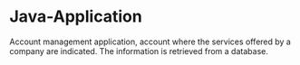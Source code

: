 # Java-Application
Account management application, account where the services offered by a company are indicated.
The information is retrieved from a database.

